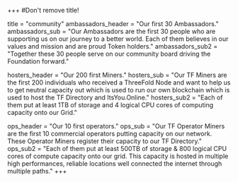 +++
#Don't remove title!

title = "community"
ambassadors_header = "Our first 30 Ambassadors."
ambassadors_sub = "Our Ambassadors are the first 30 people who are supporting us on our journey to a better world. Each of them believes in our values and mission and are proud Token holders."
ambassadors_sub2 = "Together these 30 people serve on our community board driving the Foundation forward."

hosters_header = "Our 200 first Miners."
hosters_sub = "Our TF Miners are the first 200 individuals who received a ThreeFold Node and want to help us to get neutral capacity out which is used to run our own blockchain which is used to host the TF Directory and ItsYou.Online."
hosters_sub2 = "Each of them put at least 1TB of storage and 4 logical CPU cores of computing capacity onto our Grid."

ops_header = "Our 10 first operators."
ops_sub = "Our TF Operator Miners are the first 10 commercial operators putting capacity on our network. These Operator Miners register their capacity to our TF Directory."
ops_sub2 = "Each of them put at least 500TB of storage &amp; 800 logical CPU cores of compute capacity onto our grid. This capacity is hosted in multiple high performances, reliable locations well connected the internet through multiple paths."
+++
